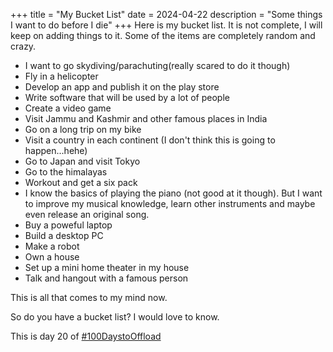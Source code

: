 +++
title = "My Bucket List"
date = 2024-04-22
description = "Some things I want to do before I die"
+++
Here is my bucket list. It is not complete, I will keep on adding things to it. Some of the items are completely random and crazy.

- I want to go skydiving/parachuting(really scared to do it though)
- Fly in a helicopter
- Develop an app and publish it on the play store
- Write software that will be used by a lot of people
- Create a video game
- Visit Jammu and Kashmir and other famous places in India
- Go on a long trip on my bike
- Visit a country in each continent (I don't think this is going to happen...hehe)
- Go to Japan and visit Tokyo
- Go to the himalayas
- Workout and get a six pack
- I know the basics of playing the piano (not good at it though). But I want to improve my musical knowledge, learn other instruments and maybe even release an original song.
- Buy a poweful laptop
- Build a desktop PC
- Make a robot
- Own a house
- Set up a mini home theater in my house
- Talk and hangout with a famous person

This is all that comes to my mind now.

So do you have a bucket list? I would love to know.

This is day 20 of [#100DaystoOffload](https://100daystooffload.com)

